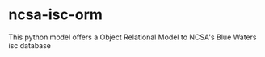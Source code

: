 # ncsa-isc-orm
This python model offers a Object Relational Model to NCSA's Blue Waters isc database
